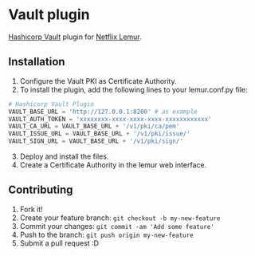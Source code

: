 # Vault plugin
[Hashicorp Vault](https://github.com/hashicorp/vault) plugin for [Netflix Lemur](https://github.com/Netflix/lemur).
## Installation
1. Configure the Vault PKI as Certificate Authority.
2. To install the plugin, add the following lines to your lemur.conf.py file:    

  ```python
  # Hashicorp Vault Plugin
  VAULT_BASE_URL = 'http://127.0.0.1:8200' # as example
  VAULT_AUTH_TOKEN = 'xxxxxxxx-xxxx-xxxx-xxxx-xxxxxxxxxxxx'
  VAULT_CA_URL = VAULT_BASE_URL + '/v1/pki/ca/pem'
  VAULT_ISSUE_URL = VAULT_BASE_URL + '/v1/pki/issue/'
  VAULT_SIGN_URL = VAULT_BASE_URL + '/v1/pki/sign/'
  ```

3. Deploy and install the files.
4. Create a Certificate Authority in the lemur web interface.

## Contributing
1. Fork it!
2. Create your feature branch: `git checkout -b my-new-feature`
3. Commit your changes: `git commit -am 'Add some feature'`
4. Push to the branch: `git push origin my-new-feature`
5. Submit a pull request :D
